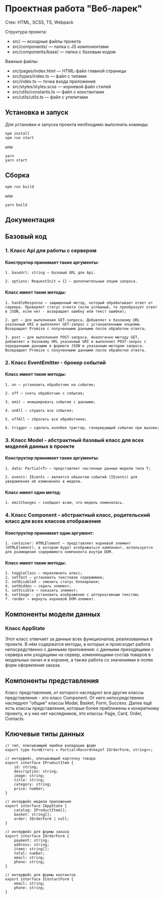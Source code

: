 # Проектная работа "Веб-ларек"

Стек: HTML, SCSS, TS, Webpack

Структура проекта:

- src/ — исходные файлы проекта
- src/components/ — папка с JS компонентами
- src/components/base/ — папка с базовым кодом

Важные файлы:

- src/pages/index.html — HTML-файл главной страницы
- src/types/index.ts — файл с типами
- src/index.ts — точка входа приложения
- src/styles/styles.scss — корневой файл стилей
- src/utils/constants.ts — файл с константами
- src/utils/utils.ts — файл с утилитами

## Установка и запуск

Для установки и запуска проекта необходимо выполнить команды

```
npm install
npm run start
```

или

```
yarn
yarn start
```

## Сборка

```
npm run build
```

или

```
yarn build
```

## Документация

## Базовый код

### 1. Класс Api для работы с сервером

#### Конструктор принимает такие аргументы:

```
1. baseUrl: string — базовый URL для Api.

2. options: RequestInit = {} — дополнительные опции запроса.
```

#### Класс имеет такие методы:

```
1. handleResponse — защищенный метод, который обрабатывает ответ от сервера. Проверяет статус ответа (если успешный, то преобразует ответ в JSON, если нет - возвращает ошибку или текст ошибки);

2. get — для выполнения GET-запроса. Добавляет к базовому URL указанный URI и выполняет GET-запрос с установленными опциями. Возвращает Promise с полученными данными после обработки ответа;

3. post — для выполнения POST-запроса. Аналогично методу GET, добавляет к базовому URL указанный URI и выполняет POST-запрос с переданными данными в формате JSON и указанным методом запроса. Возвращает Promise с полученными данными после обработки ответа.
```

### 2. Класс EventEmitter - брокер событий

#### Класс имеет такие методы:

```
1. on — установить обработчик на событие;

2. off — cнять обработчик с события;

3. emit — инициировать событие с данными;

4. onAll — слушать все события;

5. offAll — сбросить все обработчики;

6. trigger — сделать коллбек триггер, генерирующий событие при вызове;
```

### 3. Класс Model - абстрактный базовый класс для всех моделей данных в проекте

#### Конструктор принимает такие аргументы:

```
1. data: Partial<T> — представляет частичные данные модели типа T;

2. events: IEvents — является объектом событий (IEvents) для уведомления об изменениях в модели.
```

#### Класс имеет один метод:

```
1. emitChanges — сообщает всем, что модель поменялась.
```

### 4. Класс Component - абстрактный класс, родительский класс для всех классов отображения

#### Конструктор принимает один аргумент:

```
1. container: HTMLElement — представляет корневой элемент (HTMLElement), в котором будет отображаться компонент, используется для размещения содержимого компонента внутри DOM.
```

#### Класс имеет такие методы:

```
1. toggleClass — переключить класс;
2. setText — установить текстовое содержимое;
3. setDisabled — сменить статус блокировки;
4. setHidden — скрыть элемент;
5. setVisible — показать элемент;
6. setImage — установить изображение с алтернативным текстом;
7. render — вернуть корневой DOM-элемент.
```

## Компоненты модели данных

### Класс AppState

Этот класс отвечает за данные всех функционалов, реализованных в проекте. В нём содержатся методы, в которых и происходит работа непосредственно с данными приложения: с данными приходящими с сервера или уходящими на сервер, изменяющими состав товаров в модальных окнах и в корзине, а также работа со значениями в полях форм оформления заказа.

## Компоненты представления

Класс представления, от которого наследуют все другие классы представления - это класс Component. От него непосредственно наследуют "общие" классы Modal, Basket, Form, Success. Далее ещё есть классы представления, которые более приближены к конкретному проекту, и у них нет наследников, это классы: Page, Card, Order, Contacts.

## Ключевые типы данных

```
// тип, описывающий ошибки валидации форм
export type FormErrors = Partial<Record<keyof IOrderForm, string>>;

// интерфейс, описывающий карточку товара
export interface IProductItem {
	id: string;
	description: string;
	image: string;
	title: string;
	category: string;
	price: number;
}

// интерфейс модели приложения
export interface IAppState {
	catalog: IProductItem[];
	basket: string[];
	order: IOrderForm | null;
}

// интерфейс для формы заказа
export interface IOrderForm {
	payment: string;
	address: string;
	items: string[];
	total: number;
	email: string;
	phone: string;
}

// интерфейс для формы контактов
export interface IContactForm {
	email: string;
	phone: string;
}
```
